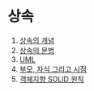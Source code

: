 # 상속

  1. [상속의 개념](https://github.com/Nighthom/Files/tree/main/Study/C%2B%2B/Class/%EC%83%81%EC%86%8D/%EC%83%81%EC%86%8D%EC%9D%98%20%EA%B0%9C%EB%85%90)
  2. [상속의 문법](https://github.com/Nighthom/Files/tree/main/Study/C%2B%2B/Class/%EC%83%81%EC%86%8D/%EC%83%81%EC%86%8D%EC%9D%98%20%EB%AC%B8%EB%B2%95)
  3. [UML](https://github.com/Nighthom/Files/tree/main/Study/C%2B%2B/Class/%EC%83%81%EC%86%8D/UML)
  4. [부모, 자식 그리고 시점](https://github.com/Nighthom/Files/tree/main/Study/C%2B%2B/Class/%EC%83%81%EC%86%8D/%EB%B6%80%EB%AA%A8%2C%20%EC%9E%90%EC%8B%9D%20%EA%B7%B8%EB%A6%AC%EA%B3%A0%20%EC%8B%9C%EC%A0%90)
  5. [객체지향 SOLID 원칙]()
